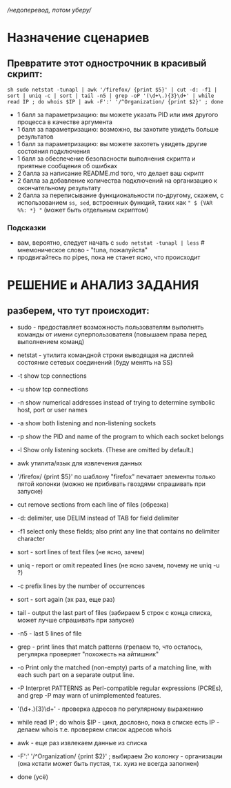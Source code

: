 */недоперевод, потом уберу/*
# Назначение сценариев
## Превратите этот однострочник в красивый скрипт:
`` sh
sudo netstat -tunapl | awk '/firefox/ {print $5}' | cut -d: -f1 | sort | uniq -c | sort | tail -n5 | grep -oP '(\d+\.){3}\d+' | while read IP ; do whois $IP | awk -F':' '/^Organization/ {print $2}' ; done
``
* 1 балл за параметризацию: вы можете указать PID или имя другого процесса в качестве аргумента
* 1 балл за параметризацию: возможно, вы захотите увидеть больше результатов
* 1 балл за параметризацию: вы можете захотеть увидеть другие состояния подключения
* 1 балл за обеспечение безопасности выполнения скрипта и приятные сообщения об ошибках
* 2 балла за написание README.md того, что делает ваш скрипт
* 2 балла за добавление количества подключений на организацию к окончательному результату
* 2 балла за переписывание функциональности по-другому, скажем, с использованием `ss`,` sed`, встроенных функций, таких как `" $ {VAR %%: *} "` (может быть отдельным скриптом)

### Подсказки
* вам, вероятно, следует начать с `sudo netstat -tunapl | less` # мнемоническое слово - "tuna, пожалуйста"
* продвигайтесь по pipes, пока не станет ясно, что происходит

# РЕШЕНИЕ и АНАЛИЗ ЗАДАНИЯ
## разберем, что тут происходит:

* sudo - предоставляет возможность пользователям выполнять команды от имени суперпользователя (повышаем права перед выполнением команд)

* netstat - утилита командной строки выводящая на дисплей состояние сетевых соединений (буду менять на SS)
*  -t  show tcp connections
*  -u  show tcp connections
*  -n  show numerical addresses instead of trying to determine symbolic host, port or user names
*  -a  show both listening and non-listening sockets
*  -p  show the PID and name of the program to which each socket belongs
*  -l  Show only listening sockets.  (These are omitted by default.)
  
* awk  утилита/язык для извлечения данных
*  '/firefox/ {print $5}' по шаблону "firefox" печатает элементы только пятой колонки (можно не прибивать гвоздями спрашивать при запуске)
  
* cut remove sections from each line of files (обрезка)
*  -d: delimiter, use DELIM instead of TAB for field delimiter 
*  -f1 select  only these fields;  also print any line that contains no delimiter character
  
* sort - sort lines of text files  (не ясно, зачем)
* uniq - report or omit repeated lines (не ясно зачем, почему не uniq -u ?)
*  -c prefix lines by the number of occurrences
  
* sort - sort again (эх раз, еще раз)
* tail - output the last part of files (забираем 5 строк с конца списка, может лучше спрашивать при запуске)
*   -n5 - last 5 lines of file
  
* grep - print lines that match patterns  (грепаем то, что осталось, регулярка проверяет "похожесть на айтишник"
*  -o Print  only  the  matched  (non-empty)  parts of a matching line, with each such part on a separate output line.  
*  -P Interpret PATTERNS as Perl-compatible regular expressions  (PCREs), and grep -P may warn of unimplemented features.
*  '(\d+\.){3}\d+'  - проверка адресов по регулярному выражению
* while read IP ; do whois $IP  - цикл, дословно, пока в списке есть IP - делаем whois т.е. проверяем список адресов whois
* awk - еще раз извлекаем данные из списка
*  -F':' '/^Organization/ {print $2}' ;  выбираем 2ю колонку - организации (она кстати может быть пустая, т.к. хуиз не всегда заполнен)
*  done (усё)  
